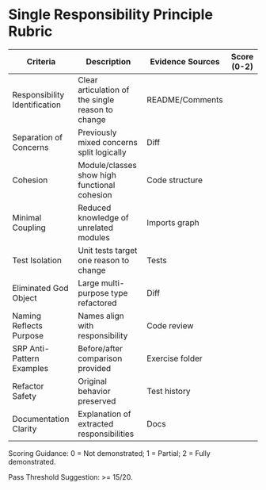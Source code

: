 # Single Responsibility Principle Rubric

Criteria | Description | Evidence Sources | Score (0-2)
---|---|---|---
Responsibility Identification | Clear articulation of the single reason to change | README/Comments | 
Separation of Concerns | Previously mixed concerns split logically | Diff | 
Cohesion | Module/classes show high functional cohesion | Code structure | 
Minimal Coupling | Reduced knowledge of unrelated modules | Imports graph | 
Test Isolation | Unit tests target one reason to change | Tests | 
Eliminated God Object | Large multi-purpose type refactored | Diff | 
Naming Reflects Purpose | Names align with responsibility | Code review | 
SRP Anti-Pattern Examples | Before/after comparison provided | Exercise folder | 
Refactor Safety | Original behavior preserved | Test history | 
Documentation Clarity | Explanation of extracted responsibilities | Docs | 

Scoring Guidance:
0 = Not demonstrated; 1 = Partial; 2 = Fully demonstrated.

Pass Threshold Suggestion: >= 15/20.
